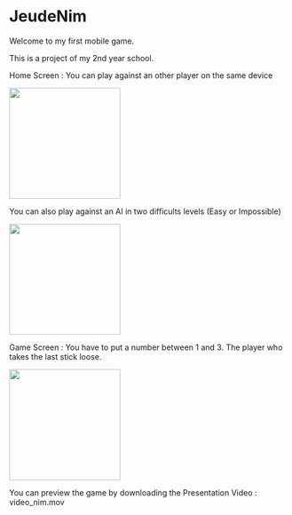 # JeudeNim

Welcome to my first mobile game.

This is a project of my 2nd year school.

Home Screen : You can play against an other player on the same device

<img src="https://i.imgur.com/RFzk5PA.png" width="200">

You can also play against an AI in two difficults levels (Easy or Impossible)

<img src="https://i.imgur.com/WC4SXTC.png" width="200">

Game Screen : You have to put a number between 1 and 3. The player who takes the last stick loose.

<img src="https://i.imgur.com/VKqPEpM.png" width="200">


You can preview the game by downloading the Presentation Video : video_nim.mov
